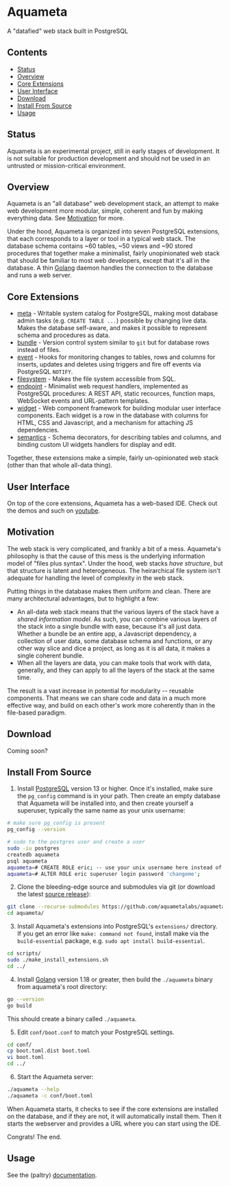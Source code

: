 Aquameta
========

A "datafied" web stack built in PostgreSQL

Contents
--------
- [Status](#status)
- [Overview](#overview)
- [Core Extensions](#core-extensions)
- [User Interface](#user-interface)
- [Download](#download)
- [Install From Source](#install-from-source)
- [Usage](#usage)

Status
------

Aquameta is an experimental project, still in early stages of development.  It
is not suitable for production development and should not be used in an
untrusted or mission-critical environment.


Overview
--------

Aquameta is an "all database" web development stack, an attempt to make web
development more modular, simple, coherent and fun by making everything data.
See [Motivation](#motivation) for more.

Under the hood, Aquameta is organized into seven PostgreSQL extensions, that
each corresponds to a layer or tool in a typical web stack.  The database
schema contains ~60 tables, ~50 views and ~90 stored procedures that together
make a minimalist, fairly unopinionated web stack that should be familiar to
most web developers, except that it's all in the database.  A thin
[Golang](http://golang.org/) daemon handles the connection to the database and 
runs a web server. 

Core Extensions
---------------

- [meta](https://github.com/aquameta/meta) - Writable system catalog for
  PostgreSQL, making most database admin tasks (e.g. `CREATE TABLE ...`)
  possible by changing live data.  Makes the database self-aware, and makes it
  possible to represent schema and procedures as data.
- [bundle](extensions/bundle) - Version control system similar to `git` but for
  database rows instead of files.
- [event](extensions/event) - Hooks for monitoring changes to tables, rows and
  columns for inserts, updates and deletes using triggers and fire off events
  via PostgreSQL `NOTIFY`.
- [filesystem](extensions/filesystem) - Makes the file system accessible from
  SQL.
- [endpoint](extensions/endpoint) - Minimalist web request handlers,
  implemented as PostgreSQL procedures:  A REST API, static recources, function
  maps, WebSocket events and URL-pattern templates.
- [widget](extensions/widget) - Web component framework for building modular
  user interface components.  Each widget is a row in the database with columns
  for HTML, CSS and Javascript, and a mechanism for attaching JS dependencies.
- [semantics](extensions/semantics) - Schema decorators, for describing tables
  and columns, and binding custom UI widgets handlers for display and edit.

Together, these extensions make a simple, fairly un-opinionated web stack
(other than that whole all-data thing).


User Interface
--------------

On top of the core extensions, Aquameta has a web-based IDE.  Check out the
demos and such on
[youtube](https://www.youtube.com/channel/UCq0MVZeXqJhcpdDpQQtOs8w).


Motivation
----------

The web stack is very complicated, and frankly a bit of a mess.  Aquameta's
philosophy is that the cause of this mess is the underlying information model
of "files plus syntax".  Under the hood, web stacks *have structure*, but that
structure is latent and heterogeneous.  The heirarchical file system isn't
adequate for handling the level of complexity in the web stack.

Putting things in the database makes them uniform and clean. There are many
architectural advantages, but to highlight a few:

- An all-data web stack means that the various layers of the stack have a
  *shared information model*.  As such, you can combine various layers of the
  stack into a single bundle with ease, because it's all just data.  Whether a
  bundle be an entire app, a Javascript dependency, a collection of user data,
  some database schema and functions, or any other way slice and dice a
  project, as long as it is all data, it makes a single coherent bundle.
- When all the layers are data, you can make tools that work with data,
  generally, and they can apply to all the layers of the stack at the same
  time.

The result is a vast increase in potential for modularity -- reusable
components.  That means we can share code and data in a much more effective
way, and build on each other's work more coherently than in the file-based
paradigm.


Download
--------

Coming soon?


Install From Source
-------------------

1. Install [PostgreSQL](https://www.postgresql.org/download/) version 13 or
   higher.  Once it's installed, make sure the `pg_config` command is in your
   path.  Then create an empty database that Aquameta will be installed into,
   and then create yourself a superuser, typically the same name as your unix
   username:

```bash
# make sure pg_config is present
pg_config --version

# sudo to the postgres user and create a user
sudo -iu postgres
createdb aquameta
psql aquameta
aquameta=# CREATE ROLE eric; -- use your unix username here instead of 'eric'
aquameta=# ALTER ROLE eric superuser login password 'changeme';
```

2. Clone the bleeding-edge source and submodules via git (or download the
latest [source release](https://github.com/aquametalabs/aquameta/releases)):

```bash
git clone --recurse-submodules https://github.com/aquametalabs/aquameta.git
cd aquameta/
```

3. Install Aquameta's extensions into PostgreSQL's `extensions/` directory.  If
you get an error like `make: command not found`, install make via the
`build-essential` package, e.g. `sudo apt install build-essential`.

```bash
cd scripts/
sudo ./make_install_extensions.sh
cd ../
```

4. Install [Golang](https://golang.org/) version 1.18 or greater, then build
the `./aquameta` binary from aquameta's root directory:

```bash
go --version
go build
```

This should create a binary called `./aquameta`.

5. Edit `conf/boot.conf` to match your PostgreSQL settings.

```bash
cd conf/
cp boot.toml.dist boot.toml
vi boot.toml
cd ../
```

6. Start the Aquameta server:

```bash
./aquameta --help
./aquameta -c conf/boot.toml
```

When Aquameta starts, it checks to see if the core extensions are installed on
the database, and if they are not, it will automatically install them.  Then it
starts the webserver and provides a URL where you can start using the IDE.

Congrats!  The end.

Usage
-----

See the (paltry) [documentation](docs/).
